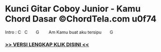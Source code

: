 
 # Kunci Gitar Coboy Junior - Kamu Chord Dasar ©ChordTela.com u0f74


Intro : C   C       G        Am Kamu buat aku tersipu       G

###  <a href="https://shortlighzx.web.app?sq=Kunci Gitar Coboy Junior - Kamu Chord Dasar ©ChordTela.com"> >> VERSI LENGKAP KLIK DISINI << </a>
